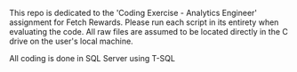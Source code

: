 This repo is dedicated to the 'Coding Exercise - Analytics Engineer' assignment for Fetch Rewards.  Please run each script in its entirety when evaluating the code.  All raw files are assumed to be located directly in the C drive on the user's local machine.

All coding is done in SQL Server using T-SQL
